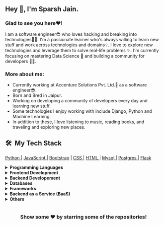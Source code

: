 ## Hey 👋, I'm Sparsh Jain.


<!--
![Linkedin Badge](https://img.shields.io/badge/LinkedIn-blue?style=flat&logo=linkedin&labelColor=blue&link=https://www.linkedin.com/in/sparshjaincs/) [![Gmail Badge](https://img.shields.io/badge/Gmail-red?style=flat-square&logo=Gmail&logoColor=white&link=mailto:sparshjaincs@gmail.com)](mailto:sparshjaincs@gmail.com) 
[![Website Badge](https://img.shields.io/badge/-Website-47CCCC?style=flat&logo=Google-Chrome&logoColor=white&link=https://manumanoj.me)](https://manumanoj.me)[![Twitter Badge](https://img.shields.io/badge/-Twitter-1ca0f1?style=flat&labelColor=1ca0f1&logo=twitter&logoColor=white&link=https://twitter.com/manumanoj0010)](https://twitter.com/manumanoj0010)[![Instagram Badge](https://img.shields.io/badge/-Instagram-E4405F?style=flat&logo=instagram&logoColor=white&link=https://www.instagram.com/codingalphas.community/)](https://www.instagram.com/codingalphas.community/)[![Facebook Badge](https://img.shields.io/badge/-Facebook-1877f2?style=flat&logo=facebook&logoColor=white&link=https://facebook.com/manumanoj0010)](https://facebook.com/manumanoj0010)-->

### Glad to see you here❤️! &nbsp;
<!--
  ![GitHub followers](https://img.shields.io/github/followers/sparshjaincs) ![GitHub User's stars](https://img.shields.io/github/stars/sparshjaincs)
-->

I am a software engineer😎 who loves hacking and breaking into technologies🧑‍💻. I'm a passionate learner who's always willing to learn new stuff and work across technologies and domains💡. I love to explore new technologies and leverage them to solve real-life problems ✨. I'm currently focusing on mastering Data Science 🤖 and building a community for developers 👩‍💻.

### More about me:

- Currently working at Accenture Solutions Pvt. Ltd.🏢 as a software engineer😎.
- Born and Bred in Jaipur.
- Working on developing a community of developers every day and learning new stuff.
- Some technologies I enjoy working with include Django, Python and Machine Learning.
- In addition to these, I love listening to music, reading books, and traveling and exploring new places.

<h2> 🛠 &nbsp;My Tech Stack</h2>

 <a href="https://www.python.org" target="_blank">Python </a> | <a href="https://developer.mozilla.org/en-US/docs/Web/JavaScript" target="_blank">JavaScript </a> | <a href="https://getbootstrap.com" target="_blank"> Bootstrap</a> | <a href="https://www.w3schools.com/css/" target="_blank"> CSS </a> | <a href="https://www.w3.org/html/" target="_blank"> HTML </a> | <a href="https://www.mysql.com/" target="_blank"> Mysql </a> | <a href="https://www.postgresql.org" target="_blank"> Postgres </a> | <a href="https://flask.palletsprojects.com/" target="_b"> Flask </a>
  
<details>	
  <summary><b>Programming Languages</b></summary>
 <a href="https://www.python.org" target="_blank"> Python </a> | <a href="https://developer.mozilla.org/en-US/docs/Web/JavaScript" target="_blank"> JavaScript </a> | <a href="https://www.java.com/en/" target="_blank">Java </a> | <a href="https://www.learn-c.org/" target="_blank"> C </a> |  <a href="http://www.cplusplus.com/" target="_blank"> C++ </a>
</details>

<details>	
  <summary><b>Frontend Development</b></summary>
  <a href="https://www.javascript.com/" target="_blank">JavaScript </a> | <a href="https://getbootstrap.com" target="_blank"> Bootstrap </a> | <a href="https://www.w3schools.com/css/" target="_blank"> CSS </a> | <a href="https://www.w3.org/html/" target="_blank"> HTML </a>  
</details>

<details>	
  <summary><b>Backend Developement</b></summary>
<a href="https://www.python.org" target="_blank"> Python </a>
</details>

<details>	
  <summary><b>Databases</b></summary>
 <a href="https://www.mysql.com/" target="_blank"> Mysql</a> | <a href="https://www.postgresql.org" target="_blank"> Postgres </a>
</details>

<details>	
  <summary><b>Frameworks</b></summary>
   <a href="https://flask.palletsprojects.com/" target="_blank">Flask </a> | <a href="https://www.djangoproject.com/" target="_blank"> Django </a> 
</details>

<details>	
  <summary><b>Backend as a Service (BaaS) </b></summary>
   <a href="https://aws.amazon.com/" target="_blank"> AWS </a> |  <a href="https://heroku.com" target="_blank">Heroku </a>
  </details>

<details>	
  <summary><b>Others</b></summary>
  <a href="https://git-scm.com/" target="_blank"> GIT </a> | <a href="https://figma.com/" target="_blank"> Figma </a>
</details>

<!--END_SECTION:waka-->

#

<div align="center">

### Show some ❤️ by starring some of the repositories!

</div>
